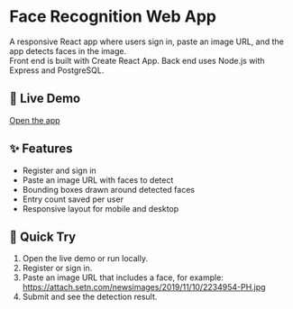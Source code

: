 # Face Recognition Web App

A responsive React app where users sign in, paste an image URL, and the app detects faces in the image.  
Front end is built with Create React App. Back end uses Node.js with Express and PostgreSQL.

## 🚀 Live Demo
[Open the app](https://facerecognitionapp-y1sm.onrender.com/)


## ✨ Features
* Register and sign in
* Paste an image URL with faces to detect
* Bounding boxes drawn around detected faces
* Entry count saved per user
* Responsive layout for mobile and desktop
  

## 🧪 Quick Try
1. Open the live demo or run locally.
2. Register or sign in.
3. Paste an image URL that includes a face, for example: https://attach.setn.com/newsimages/2019/11/10/2234954-PH.jpg
4. Submit and see the detection result.
